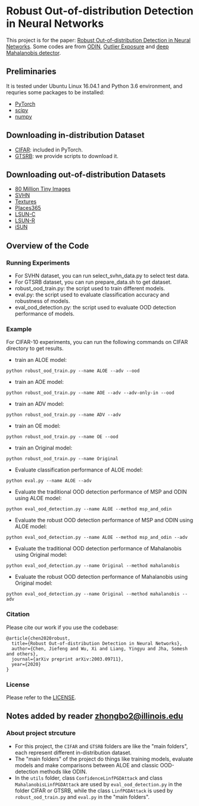 # Robust Out-of-distribution Detection in Neural Networks
This project is for the paper: [Robust Out-of-distribution Detection in Neural Networks](https://arxiv.org/abs/2003.09711). Some codes are from [ODIN](https://github.com/facebookresearch/odin), [Outlier Exposure](https://github.com/hendrycks/outlier-exposure) and [deep Mahalanobis detector](https://github.com/pokaxpoka/deep_Mahalanobis_detector).

## Preliminaries
It is tested under Ubuntu Linux 16.04.1 and Python 3.6 environment, and requries some packages to be installed:
* [PyTorch](https://pytorch.org/)
* [scipy](https://github.com/scipy/scipy)
* [numpy](http://www.numpy.org/)

## Downloading in-distribution Dataset
* [CIFAR](https://www.cs.toronto.edu/~kriz/cifar.html): included in PyTorch.
* [GTSRB](http://benchmark.ini.rub.de/?section=gtsrb&subsection=dataset): we provide scripts to download it.

## Downloading out-of-distribution Datasets
* [80 Million Tiny Images](http://horatio.cs.nyu.edu/mit/tiny/data/tiny_images.bin)
* [SVHN](http://ufldl.stanford.edu/housenumbers)
* [Textures](https://www.robots.ox.ac.uk/~vgg/data/dtd/)
* [Places365](http://places2.csail.mit.edu/download.html)
* [LSUN-C](https://www.dropbox.com/s/fhtsw1m3qxlwj6h/LSUN.tar.gz)
* [LSUN-R](https://www.dropbox.com/s/moqh2wh8696c3yl/LSUN_resize.tar.gz)
* [iSUN](https://www.dropbox.com/s/ssz7qxfqae0cca5/iSUN.tar.gz)

## Overview of the Code
### Running Experiments
* For SVHN dataset, you can run select_svhn_data.py to select test data.
* For GTSRB dataset, you can run prepare_data.sh to get dataset.
* robust_ood_train.py: the script used to train different models.
* eval.py: the script used to evaluate classification accuracy and robustness of models.
* eval_ood_detection.py: the script used to evaluate OOD detection performance of models.

### Example
For CIFAR-10 experiments, you can run the following commands on CIFAR directory to get results.

* train an ALOE model:

`python robust_ood_train.py --name ALOE --adv --ood`

* train an AOE model:

`python robust_ood_train.py --name AOE --adv --adv-only-in --ood`

* train an ADV model:

`python robust_ood_train.py --name ADV --adv`

* train an OE model:

`python robust_ood_train.py --name OE --ood`

* train an Original model:

`python robust_ood_train.py --name Original`

* Evaluate classification performance of ALOE model:

`python eval.py --name ALOE --adv`

* Evaluate the traditional OOD detection performance of MSP and ODIN using ALOE model:

`python eval_ood_detection.py --name ALOE --method msp_and_odin`

* Evaluate the robust OOD detection performance of MSP and ODIN using ALOE model:

`python eval_ood_detection.py --name ALOE --method msp_and_odin --adv`

* Evaluate the traditional OOD detection performance of Mahalanobis using Original model:

`python eval_ood_detection.py --name Original --method mahalanobis`

* Evaluate the robust OOD detection performance of Mahalanobis using Original model:

`python eval_ood_detection.py --name Original --method mahalanobis --adv`

### Citation 
Please cite our work if you use the codebase: 
```
@article{chen2020robust,
  title={Robust Out-of-distribution Detection in Neural Networks},
  author={Chen, Jiefeng and Wu, Xi and Liang, Yingyu and Jha, Somesh and others},
  journal={arXiv preprint arXiv:2003.09711},
  year={2020}
}
```

### License
Please refer to the [LICENSE](LICENSE).

## Notes added by reader zhongbo2@illinois.edu
### About project strcuture
- For this project, the `CIFAR` and `GTSRB` folders are like the "main folders", each represent different in-distribution dataset.
- The "main folders" of the project do things like training models, evaluate models and make comparisons between ALOE and classic OOD-detection methods like ODIN.
- In the `utils` folder, class `ConfidenceLinfPGDAttack` and class `MahalanobisLinfPGDAttack` are used by `eval_ood_detection.py` in the folder CIFAR or GTSRB, while the class `LinfPGDAttack` is used by `robust_ood_train.py` and `eval.py` in the "main folders". 


